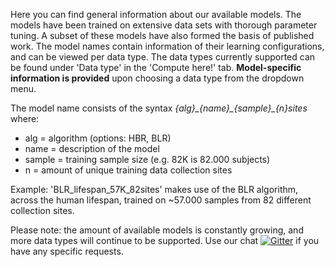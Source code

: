 
Here you can find general information about our available models. The models have been trained on extensive data sets with thorough parameter tuning. A subset of these models have also formed the basis of published work.
The model names contain information of their learning configurations, and can be viewed per data type. The data types currently supported can be found under 'Data type' in the 'Compute here!' tab. **Model-specific information is provided** upon choosing a data type from the dropdown menu. 

The model name consists of the syntax *{alg}\_{name}\_{sample}\_{n}sites* where:
* alg = algorithm (options: HBR, BLR)
* name = description of the model
* sample = training sample size (e.g. 82K is 82.000 subjects)
* n = amount of unique training data collection sites

Example: 'BLR_lifespan_57K_82sites' makes use of the BLR algorithm, across the human lifespan, trained on ~57.000 samples from 82 different collection sites.

Please note: the amount of available models is constantly growing, and more data types will continue to be supported. Use our chat [![Gitter](https://badges.gitter.im/PCNportal/community.svg)](https://gitter.im/PCNportal/community?utm_source=badge&utm_medium=badge&utm_campaign=pr-badge) if you have any specific requests.